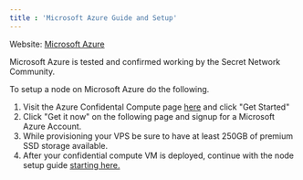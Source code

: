 ```yaml
---
title : 'Microsoft Azure Guide and Setup'
---
```


Website: [Microsoft Azure](https://azure.microsoft.com/en-us/solutions/confidential-compute/)

Microsoft Azure is tested and confirmed working by the Secret Network Community.

To setup a node on Microsoft Azure do the following.

1. Visit the Azure Confidental Compute page [here](https://azure.microsoft.com/en-us/solutions/confidential-compute/) and click "Get Started"
2. Click "Get it now" on the following page and signup for a Microsoft Azure Account.
3. While provisioning your VPS be sure to have at least 250GB of premium SSD storage available.
4. After your confidential compute VM is deployed, continue with the node setup guide [starting here.](https://docs.scrt.network/node-guides/run-full-node-mainnet.html)